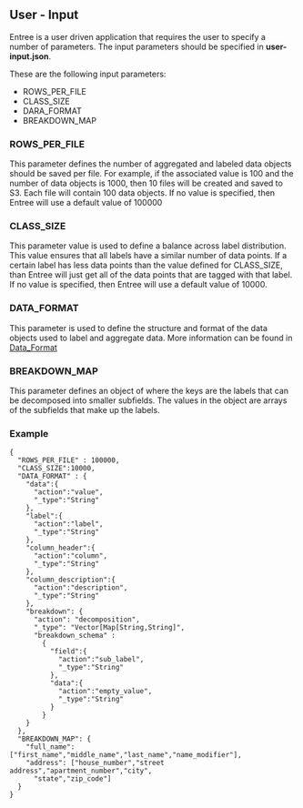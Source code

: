 ## User - Input

Entree is a user driven application that requires the user to specify a number of parameters. The input parameters
should be specified in **user-input.json**.

These are the following input parameters:
 - ROWS_PER_FILE
 - CLASS_SIZE
 - DARA_FORMAT
 - BREAKDOWN_MAP

### ROWS_PER_FILE
This parameter defines the number of aggregated and labeled data objects should be saved per file.
For example, if the associated value is 100 and the number of data objects is 1000, then 10 files will be created
and saved to S3. Each file will contain 100 data objects.
If no value is specified, then Entree will use a default value of 100000

### CLASS_SIZE
This parameter value is used to define a balance across label distribution. This value ensures that all labels
have a similar number of data points. If a certain label has less data points than the value defined for CLASS_SIZE,
than Entree will just get all of the data points that are tagged with that label.
If no value is specified, then Entree will use a default value of 10000.

### DATA_FORMAT
This parameter is used to define the structure and format of the data objects used to label and aggregate data.
More information can be found in [Data_Format](./docs/Data_format.md)

### BREAKDOWN_MAP
This parameter defines an object of where the keys are the labels that can be decomposed into smaller subfields. The
values in the object are arrays of the subfields that make up the labels.


### Example
```
{
  "ROWS_PER_FILE" : 100000,
  "CLASS_SIZE":10000,
  "DATA_FORMAT" : {
    "data":{
      "action":"value",
      "_type":"String"
    },
    "label":{
      "action":"label",
      "_type":"String"
    },
    "column_header":{
      "action":"column",
      "_type":"String"
    },
    "column_description":{
      "action":"description",
      "_type":"String"
    },
    "breakdown": {
      "action": "decomposition",
      "_type": "Vector[Map[String,String]",
      "breakdown_schema" :
        {
          "field":{
            "action":"sub_label",
            "_type":"String"
          },
          "data":{
            "action":"empty_value",
            "_type":"String"
          }
        }
    }
  },
  "BREAKDOWN_MAP": {
    "full_name": ["first_name","middle_name","last_name","name_modifier"],
    "address": ["house_number","street address","apartment_number","city",
      "state","zip_code"]
  }
}
```
